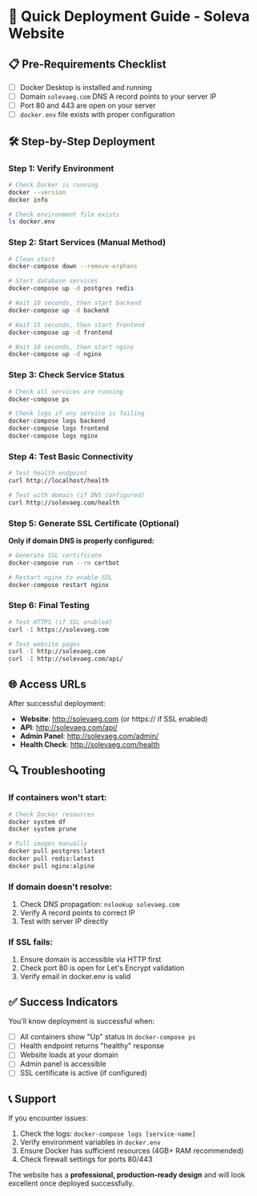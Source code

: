 # 🚀 Quick Deployment Guide - Soleva Website

## 📋 Pre-Requirements Checklist

- [ ] Docker Desktop is installed and running
- [ ] Domain `solevaeg.com` DNS A record points to your server IP
- [ ] Port 80 and 443 are open on your server
- [ ] `docker.env` file exists with proper configuration

## 🛠️ Step-by-Step Deployment

### Step 1: Verify Environment
```bash
# Check Docker is running
docker --version
docker info

# Check environment file exists
ls docker.env
```

### Step 2: Start Services (Manual Method)
```bash
# Clean start
docker-compose down --remove-orphans

# Start database services
docker-compose up -d postgres redis

# Wait 10 seconds, then start backend
docker-compose up -d backend

# Wait 15 seconds, then start frontend  
docker-compose up -d frontend

# Wait 10 seconds, then start nginx
docker-compose up -d nginx
```

### Step 3: Check Service Status
```bash
# Check all services are running
docker-compose ps

# Check logs if any service is failing
docker-compose logs backend
docker-compose logs frontend
docker-compose logs nginx
```

### Step 4: Test Basic Connectivity
```bash
# Test health endpoint
curl http://localhost/health

# Test with domain (if DNS configured)
curl http://solevaeg.com/health
```

### Step 5: Generate SSL Certificate (Optional)
**Only if domain DNS is properly configured:**
```bash
# Generate SSL certificate
docker-compose run --rm certbot

# Restart nginx to enable SSL
docker-compose restart nginx
```

### Step 6: Final Testing
```bash
# Test HTTPS (if SSL enabled)
curl -I https://solevaeg.com

# Test website pages
curl -I http://solevaeg.com
curl -I http://solevaeg.com/api/
```

## 🌐 Access URLs

After successful deployment:

- **Website**: http://solevaeg.com (or https:// if SSL enabled)
- **API**: http://solevaeg.com/api/
- **Admin Panel**: http://solevaeg.com/admin/
- **Health Check**: http://solevaeg.com/health

## 🔍 Troubleshooting

### If containers won't start:
```bash
# Check Docker resources
docker system df
docker system prune

# Pull images manually
docker pull postgres:latest
docker pull redis:latest
docker pull nginx:alpine
```

### If domain doesn't resolve:
1. Check DNS propagation: `nslookup solevaeg.com`
2. Verify A record points to correct IP
3. Test with server IP directly

### If SSL fails:
1. Ensure domain is accessible via HTTP first
2. Check port 80 is open for Let's Encrypt validation
3. Verify email in docker.env is valid

## ✅ Success Indicators

You'll know deployment is successful when:

- [ ] All containers show "Up" status in `docker-compose ps`
- [ ] Health endpoint returns "healthy" response
- [ ] Website loads at your domain
- [ ] Admin panel is accessible
- [ ] SSL certificate is active (if configured)

## 📞 Support

If you encounter issues:

1. Check the logs: `docker-compose logs [service-name]`
2. Verify environment variables in `docker.env`
3. Ensure Docker has sufficient resources (4GB+ RAM recommended)
4. Check firewall settings for ports 80/443

The website has a **professional, production-ready design** and will look excellent once deployed successfully.
